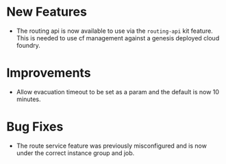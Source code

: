 # New Features

- The routing api is now available to use via the `routing-api` kit feature.
  This is needed to use cf management against a genesis deployed cloud foundry.

# Improvements

- Allow evacuation timeout to be set as a param and the default is now 10 minutes.

# Bug Fixes

- The route service feature was previously misconfigured and is now under the correct instance group      and job.